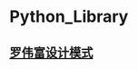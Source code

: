 # Python_Library
## [罗伟富设计模式](https://github.com/GeHaha/PythonLibrary/wiki/%E7%BD%97%E4%BC%9F%E5%AF%8C%E8%AE%BE%E8%AE%A1%E6%A8%A1%E5%BC%8F)



